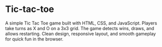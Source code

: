 # Tic-tac-toe
A simple Tic Tac Toe game built with HTML, CSS, and JavaScript. Players take turns as X and O on a 3x3 grid. The game detects wins, draws, and allows restarting. Clean design, responsive layout, and smooth gameplay for quick fun in the browser.

